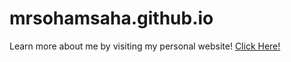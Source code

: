 # mrsohamsaha.github.io
Learn more about me by visiting my personal website!
[Click Here!](mrsohamsaha.github.io)
